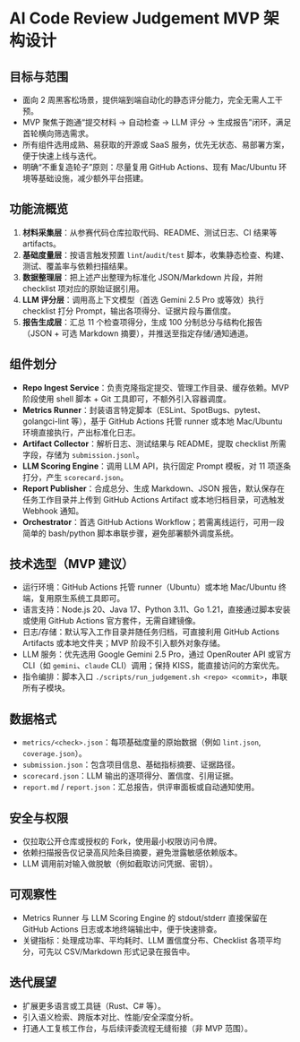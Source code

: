 # AI Code Review Judgement MVP 架构设计

## 目标与范围
- 面向 2 周黑客松场景，提供端到端自动化的静态评分能力，完全无需人工干预。
- MVP 聚焦于跑通“提交材料 → 自动检查 → LLM 评分 → 生成报告”闭环，满足首轮横向筛选需求。
- 所有组件选用成熟、易获取的开源或 SaaS 服务，优先无状态、易部署方案，便于快速上线与迭代。
- 明确“不重复造轮子”原则：尽量复用 GitHub Actions、现有 Mac/Ubuntu 环境等基础设施，减少额外平台搭建。

## 功能流概览
1. **材料采集层**：从参赛代码仓库拉取代码、README、测试日志、CI 结果等 artifacts。
2. **基础度量层**：按语言触发预置 `lint`/`audit`/`test` 脚本，收集静态检查、构建、测试、覆盖率与依赖扫描结果。
3. **数据整理层**：把上述产出整理为标准化 JSON/Markdown 片段，并附 checklist 项对应的原始证据引用。
4. **LLM 评分层**：调用高上下文模型（首选 Gemini 2.5 Pro 或等效）执行 checklist 打分 Prompt，输出各项得分、证据片段与置信度。
5. **报告生成层**：汇总 11 个检查项得分，生成 100 分制总分与结构化报告（JSON + 可选 Markdown 摘要），并推送至指定存储/通知通道。

## 组件划分
- **Repo Ingest Service**：负责克隆指定提交、管理工作目录、缓存依赖。MVP 阶段使用 shell 脚本 + Git 工具即可，不额外引入容器调度。
- **Metrics Runner**：封装语言特定脚本（ESLint、SpotBugs、pytest、golangci-lint 等），基于 GitHub Actions 托管 runner 或本地 Mac/Ubuntu 环境直接执行，产出标准化日志。
- **Artifact Collector**：解析日志、测试结果与 README，提取 checklist 所需字段，存储为 `submission.jsonl`。
- **LLM Scoring Engine**：调用 LLM API，执行固定 Prompt 模板，对 11 项逐条打分，产生 `scorecard.json`。
- **Report Publisher**：合成总分、生成 Markdown、JSON 报告，默认保存在任务工作目录并上传到 GitHub Actions Artifact 或本地归档目录，可选触发 Webhook 通知。
- **Orchestrator**：首选 GitHub Actions Workflow；若需离线运行，可用一段简单的 bash/python 脚本串联步骤，避免部署额外调度系统。

## 技术选型（MVP 建议）
- 运行环境：GitHub Actions 托管 runner（Ubuntu）或本地 Mac/Ubuntu 终端，复用原生系统工具即可。
- 语言支持：Node.js 20、Java 17、Python 3.11、Go 1.21，直接通过脚本安装或使用 GitHub Actions 官方套件，无需自建镜像。
- 日志/存储：默认写入工作目录并随任务归档，可直接利用 GitHub Actions Artifacts 或本地文件夹；MVP 阶段不引入额外对象存储。
- LLM 服务：优先选用 Google Gemini 2.5 Pro，通过 OpenRouter API 或官方 CLI（如 `gemini`、`claude` CLI）调用；保持 KISS，能直接访问的方案优先。
- 指令编排：脚本入口 `./scripts/run_judgement.sh <repo> <commit>`，串联所有子模块。

## 数据格式
- `metrics/<check>.json`：每项基础度量的原始数据（例如 `lint.json`, `coverage.json`）。
- `submission.json`：包含项目信息、基础指标摘要、证据路径。
- `scorecard.json`：LLM 输出的逐项得分、置信度、引用证据。
- `report.md` / `report.json`：汇总报告，供评审面板或自动通知使用。

## 安全与权限
- 仅拉取公开仓库或授权的 Fork，使用最小权限访问令牌。
- 依赖扫描报告仅记录高风险条目摘要，避免泄露敏感依赖版本。
- LLM 调用前对输入做脱敏（例如截取访问凭据、密钥）。

## 可观察性
- Metrics Runner 与 LLM Scoring Engine 的 stdout/stderr 直接保留在 GitHub Actions 日志或本地终端输出中，便于快速排查。
- 关键指标：处理成功率、平均耗时、LLM 置信度分布、Checklist 各项平均分，可先以 CSV/Markdown 形式记录在报告中。

## 迭代展望
- 扩展更多语言或工具链（Rust、C# 等）。
- 引入语义检索、跨版本对比、性能/安全深度分析。
- 打通人工复核工作台，与后续评委流程无缝衔接（非 MVP 范围）。
